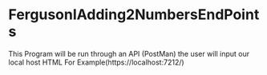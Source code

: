 # FergusonIAdding2NumbersEndPoints


This Program will be run through an API (PostMan) the user will input our local host HTML For Example(https://localhost:7212/)
